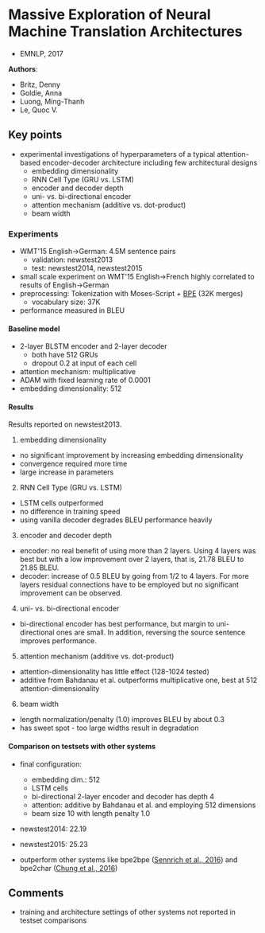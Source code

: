 # Massive Exploration of Neural Machine Translation Architectures
* EMNLP, 2017

**Authors**:
* Britz, Denny
* Goldie, Anna
* Luong, Ming-Thanh
* Le, Quoc V.

## Key points
* experimental investigations of hyperparameters of a typical attention-based encoder-decoder architecture including few architectural designs
  * embedding dimensionality
  * RNN Cell Type (GRU vs. LSTM)
  * encoder and decoder depth
  * uni- vs. bi-directional encoder
  * attention mechanism (additive vs. dot-product)
  * beam width


### Experiments ###
* WMT'15 English->German: 4.5M sentence pairs
  * validation: newstest2013
  * test: newstest2014, newstest2015
* small scale experiment on WMT'15 English->French highly correlated to results of English->German
* preprocessing: Tokenization with Moses-Script + [BPE](https://github.com/ducthanhtran/paper_notes/blob/master/machine_learning/nlp/machine_translation/16_nmt_of_rare_words_with_subword_units.md) (32K merges)
  * vocabulary size: 37K
* performance measured in BLEU

#### Baseline model ####
* 2-layer BLSTM encoder and 2-layer decoder
  * both have 512 GRUs
  * dropout 0.2 at input of each cell
* attention mechanism: multiplicative
* ADAM with fixed learning rate of 0.0001
* embedding dimensionality: 512

#### Results ####
Results reported on newstest2013.
1. embedding dimensionality
  * no significant improvement by increasing embedding dimensionality
  * convergence required more time
  * large increase in parameters
2. RNN Cell Type (GRU vs. LSTM)
  * LSTM cells outperformed
  * no difference in training speed
  * using vanilla decoder degrades BLEU performance heavily
3. encoder and decoder depth
  * encoder: no real benefit of using more than 2 layers. Using 4 layers was best but with a low improvement over 2 layers, that is, 21.78 BLEU to 21.85 BLEU.
  * decoder: increase of 0.5 BLEU by going from 1/2 to 4 layers. For more layers residual connections have to be employed but no significant improvement can be observed.
4. uni- vs. bi-directional encoder
  * bi-directional encoder has best performance, but margin to uni-directional ones are small. In addition, reversing the source sentence improves performance.
5. attention mechanism (additive vs. dot-product)
  * attention-dimensionality has little effect (128-1024 tested)
  * additive from Bahdanau et al. outperforms multiplicative one, best at 512 attention-dimensionality
6. beam width
  * length normalization/penalty (1.0) improves BLEU by about 0.3
  * has sweet spot - too large widths result in degradation

#### Comparison on testsets with other systems ####
* final configuration:
  * embedding dim.: 512
  * LSTM cells
  * bi-directional 2-layer encoder and decoder has depth 4
  * attention: additive by Bahdanau et al. and employing 512 dimensions
  * beam size 10 with length penalty 1.0

* newstest2014: 22.19
* newstest2015: 25.23
* outperform other systems like bpe2bpe ([Sennrich et al., 2016](https://github.com/ducthanhtran/paper_notes/blob/master/machine_learning/nlp/machine_translation/16_nmt_of_rare_words_with_subword_units.md)) and bpe2char ([Chung et al., 2016](https://github.com/ducthanhtran/paper_notes/blob/master/machine_learning/nlp/machine_translation/16_a_character_level_decoder_without_explicit_segmentation_for_nmt.md))

## Comments
* training and architecture settings of other systems not reported in testset comparisons
